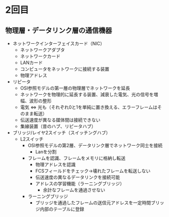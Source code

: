 # 2回目

## 物理層・データリンク層の通信機器

- ネットワークインターフェイスカード（NIC）
  - ネットワークアダプタ
  - ネットワークカード
  - LANカード
  - コンピュータをネットワークに接続する装置
  - 物理アドレス
- リピータ
  - OSI参照モデルの第一層の物理層でネットワークを延長
  - ネットワークを物理的に延長する装置、減衰した電気、光の信号を増幅、波形の整形
  - 電気 ⇔ 光も（それぞれ0と1を単純に置き換える、エラーフレームはそのまま転送）
  - 伝送速度が異なる媒体間は接続できない
  - 集線装置（昔のハブ、リピータハブ）
- ブリッジ/レイヤ2スイッチ（スイッチングハブ）
  - L2スイッチ
    - OSI参照モデルの第2層、データリンク層でネットワーク同士を接続
      - Lanを分割
    - フレームを認識、フレームをメモリに格納し転送
      - 物理アドレスを認識
      - FCSフィールドをチェック→壊れたフレームを転送しない
      - 伝送速度の異なるデータリンクを接続可能
      - アドレスの学習機能（ラーニングブリッジ）
        - 余計なフレームを通過させない
    - ラーニングブリッジ
      - ブリッジを通過したフレームの送信元アドレスを一定時間ブリッジ内部のテーブルに登録
